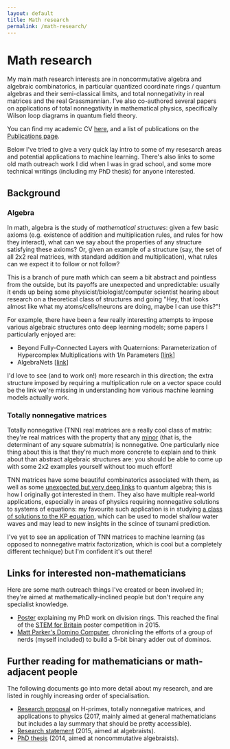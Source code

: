 ```yaml
---
layout: default
title: Math research
permalink: /math-research/
---
```


# Math research

My main math research interests are in noncommutative algebra and algebraic combinatorics, in particular quantized coordinate rings / quantum algebras and their semi-classical limits, and total nonnegativity in real matrices and the real Grassmannian. I've also co-authored several papers on applications of total nonnegativity in mathematical physics, specifically Wilson loop diagrams in quantum field theory.


You can find my academic CV [here](/files/CV2019.pdf), and a list of publications on the [Publications page](/publications/).

Below I've tried to give a very quick lay intro to some of my resesarch areas and potential applications to machine learning. There's also links to some old math outreach work I did when I was in grad school, and some more technical writings (including my PhD thesis) for anyone interested.


## Background

### **Algebra**

In math, algebra is the study of _mathematical structures_: given a few basic axioms (e.g. existence of addition and multiplication rules, and rules for how they interact), what can we say about the properties of any structure satisfying these axioms? Or, given an example of a structure (say, the set of all 2x2 real matrices, with standard addition and multiplication), what rules can we expect it to follow or not follow? 

This is a branch of pure math which can seem a bit abstract and pointless from the outside, but its payoffs are unexpected and unpredictable: usually it ends up being some physicist/biologist/computer scientist hearing about research on a theoretical class of structures and going "Hey, that looks almost like what my atoms/cells/neurons are doing, maybe I can use this?"!

For example, there have been a few really interesting attempts to impose various algebraic structures onto deep learning models; some papers I particularly enjoyed are:
- Beyond Fully-Connected Layers with Quaternions: Parameterization of Hypercomplex Multiplications with 1/n Parameters \[[link](https://openreview.net/pdf?id=rcQdycl0zyk)\]
- AlgebraNets \[[link](https://arxiv.org/abs/2006.07360)\]

I'd love to see (and to work on!) more research in this direction; the extra structure imposed by requiring a multiplication rule on a vector space could be the link we're missing in understanding how various machine learning models actually work.

### **Totally nonnegative matrices**

Totally nonnegative (TNN) real matrices are a really cool class of matrix: they're real matrices with the property that any [minor](https://en.wikipedia.org/wiki/Minor_(linear_algebra)) (that is, the determinant of any square submatrix) is nonnegative. One particularly nice thing about this is that they're much more concrete to explain and to think about than abstract algebraic structures are: you should be able to come up with some 2x2 examples yourself without too much effort!

TNN matrices have some beautiful combinatorics associated with them, as well as some [unexpected but very deep links](https://arxiv.org/abs/0911.2990) to quantum algebra; this is how I originally got interested in them. They also have multiple real-world applications, especially in areas of physics requiring nonnegative solutions to systems of equations: my favourite such application is in studying [a class of solutions to the KP equation](https://arxiv.org/abs/1106.0023), which can be used to model shallow water waves and may lead to new insights in the scince of tsunami prediction.

I've yet to see an application of TNN matrices to machine learning (as opposed to nonnegative matrix factorization, which is cool but a completely different technique) but I'm confident it's out there!



## Links for interested non-mathematicians

Here are some math outreach things I've created or been involved in; they're aimed at mathematically-inclined people but don't require any specialist knowledge. 
- [Poster](/files/poster_SET_low_res.pdf) explaining my PhD work on division rings. This reached the final of the [STEM for Britain](http://www.stemforbritain.org.uk) poster competition in 2015.
- [Matt Parker's Domino Computer](https://www.youtube.com/watch?v=OpLU__bhu2w), chronicling the efforts of a group of nerds (myself included) to build a 5-bit binary adder out of dominos.

## Further reading for mathematicians or math-adjacent people

The following documents go into more detail about my research, and are listed in roughly increasing order of specialisation.

- [Research proposal](/files/researchplan.pdf) on H-primes, totally nonnegative matrices, and applications to physics (2017, mainly aimed at general mathematicians but includes a lay summary that should be pretty accessible).
- [Research statement](/files/research_statement_2015.pdf) (2015, aimed at algebraists).
- [PhD thesis](/files/thesis.pdf) (2014, aimed at noncommutative algebraists).
